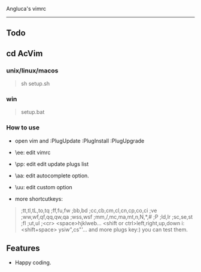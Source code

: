 Angluca's vimrc

---

## Todo
>
## cd AcVim
### unix/linux/macos
> sh setup.sh
### win
> setup.bat
### How to use
- open vim and :PlugUpdate :PlugInstall :PlugUpgrade
- \ee: edit vimrc
- \pp: edit edit update plugs list
- \aa: edit autocomplete option.
- \uu: edit custom option

- more shortcutkeys:
> <f1> ;tt,tl,tL,to,tq ;ff,fu,fw ;bb,bd ;cc,cb,cm,cl,cn,cp,co,ci
> ;ve ;ww,wf,qf,qq,qw,qa ;wss,wsf ;mm,/,mc,ma,mt,n,N,*,#
> ;P ;ld,lr ;sc,se,st ;fl ;ut,ul ;\<cr\> \<space\>hjklweb...
> \<shift or ctrl\>left,right,up,down i:<shift+space> 
> ysiw",cs"'... and more plugs key:) you can test them.

## Features
- Happy coding.

